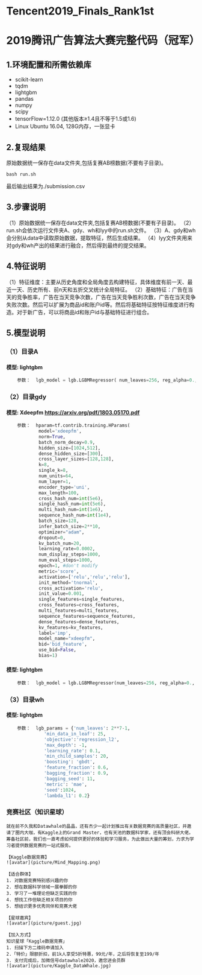 # Tencent2019_Finals_Rank1st
# 2019腾讯广告算法大赛完整代码（冠军）

## 1.环境配置和所需依赖库
- scikit-learn
- tqdm
- lightgbm
- pandas
- numpy
- scipy
- tensorFlow=1.12.0 (其他版本≥1.4且不等于1.5或1.6)
- Linux Ubuntu 16.04, 128G内存，一张显卡

## 2.复现结果
原始数据统一保存在data文件夹,包括复赛AB榜数据(不要有子目录)。
``` shell
bash run.sh
```
最后输出结果为./submission.csv

## 3.步骤说明
（1）原始数据统一保存在data文件夹,包括复赛AB榜数据(不要有子目录)。
（2）run.sh会依次运行文件夹A、gdy、wh和lyy中的run.sh文件。
（3）A、gdy和wh会分别从data中读取原始数据，提取特征，然后生成结果。
（4）lyy文件夹用来对gdy和wh产出的结果进行融合，然后得到最终的提交结果。


## 4.特征说明
（1）特征维度：主要从历史角度和全局角度去构建特征，具体维度有前一天、最近一天、历史所有、前n天和五折交叉统计全局特征。
（2）基础特征：广告在当天的竞争胜率，广告在当天竞争次数，广告在当天竞争胜利次数，广告在当天竞争失败次数。然后可以扩展为商品id和账户id等。然后将基础特征按特征维度进行构造。对于新广告，可以将商品id和账户id与基础特征进行组合。


## 5.模型说明
### （1）目录A
#### 模型: lightgbm
```python
    参数：  lgb_model = lgb.LGBMRegressor( num_leaves=256, reg_alpha=0., reg_lambda=0.01, objective='mae', metric=False,max_depth=-1, learning_rate=0.03,min_child_samples=25,  n_estimators=1000, subsample=0.7, colsample_bytree=0.45)
```
### （2）目录gdy 
#### 模型: Xdeepfm https://arxiv.org/pdf/1803.05170.pdf
```python
    参数：  hparam=tf.contrib.training.HParams(
            model='xdeepfm',
            norm=True,
            batch_norm_decay=0.9,
            hidden_size=[1024,512],
            dense_hidden_size=[300],
            cross_layer_sizes=[128,128],
            k=8,
            single_k=8,
            num_units=64,
            num_layer=1,
            encoder_type='uni',
            max_length=100,
            cross_hash_num=int(5e6),
            single_hash_num=int(5e6),
            multi_hash_num=int(1e6),
            sequence_hash_num=int(1e4),
            batch_size=128,
            infer_batch_size=2**10,
            optimizer="adam",
            dropout=0,
            kv_batch_num=20,
            learning_rate=0.0002,
            num_display_steps=1000,
            num_eval_steps=1000,
            epoch=1, #don't modify
            metric='score',
            activation=['relu','relu','relu'],
            init_method='tnormal',
            cross_activation='relu',
            init_value=0.001,
            single_features=single_features,
            cross_features=cross_features,
            multi_features=multi_features,
            sequence_features=sequence_features,
            dense_features=dense_features,
            kv_features=kv_features,
            label='imp',
            model_name="xdeepfm",
            bid='bid_feature',
            use_bid=False,
            bias=1)
```
#### 模型: lightgbm
```python
    参数：  lgb_model = lgb.LGBMRegressor(num_leaves=256, reg_alpha=0., reg_lambda=0.01,objective='mae',metric=False,max_depth=-1, learning_rate=0.03,min_child_samples=25, n_estimators=1200, subsample=0.7, colsample_bytree=0.45)
```
### （3）目录wh
#### 模型: lightgbm
```python
    参数：  lgb_params = {'num_leaves': 2**7-1,
              'min_data_in_leaf': 25, 
              'objective':'regression_l2',
              'max_depth': -1,
              'learning_rate': 0.1,
              'min_child_samples': 20,
              'boosting': 'gbdt',
              'feature_fraction': 0.6,
              'bagging_fraction': 0.9,
              'bagging_seed': 11,
              'metric': 'mae',
              'seed':1024,
              'lambda_l1': 0.2}
```

### 竞赛社区（知识星球）
```
就在前不久我和Datawhale的晶晶，还有杰少一起计划推出有关数据竞赛的高质量社区，并邀请了圈内大咖，有Kaggle上的Grand Master，也有天池的数据科学家，还有顶会科研大佬。筹备社区前，我们也一直考虑如何提供更好的体验和学习服务，为此做出大量的筹划，力求为学习者提供数据竞赛的一站式服务。

【Kaggle数据竞赛】
![avatar](picture/Mind_Mapping.png)

【适合群体】
1. 对数据竞赛特别感兴趣的你
2. 想在数据科学领域一展拳脚的你
3. 学习了一堆理论但缺乏实践的你
4. 想找工作但缺乏相关项目的你
5. 想结识更多优秀同伴和竞赛大佬

【星球嘉宾】
![avatar](picture/guest.jpg)

【加入方式】
知识星球「Kaggle数据竞赛」
1. 扫描下方二维码申请加入
2.「特价」限额折扣，前1k人享受5折特惠，99元/年，之后将恢复至199/年
3. 支付完成后，加微信号datawhale2020，邀您进会员群
![avatar](picture/Kaggle_DataWhale.jpg)
```
